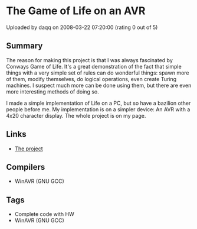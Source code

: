 # The Game of Life on an AVR

Uploaded by daqq on 2008-03-22 07:20:00 (rating 0 out of 5)

## Summary

The reason for making this project is that I was always fascinated by Conways Game of Life. It's a great demonstration of the fact that simple things with a very simple set of rules can do wonderful things: spawn more of them, modify themselves, do logical operations, even create Turing machines. I suspect much more can be done using them, but there are even more interesting methods of doing so. 


I made a simple implementation of Life on a PC, but so have a bazilion other people before me. My implementation is on a simpler device: An AVR with a 4x20 character display. The whole project is on my page.

## Links

- [The project](http://daqq.eu/index.php?show=prj_game_of_life)

## Compilers

- WinAVR (GNU GCC)

## Tags

- Complete code with HW
- WinAVR (GNU GCC)
